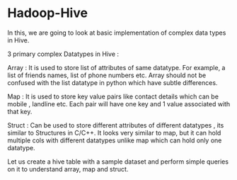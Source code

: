 # Hadoop-Hive

In this, we are going to look at basic implementation of complex data types in Hive.

3 primary complex Datatypes in Hive :

Array : It is used to store list of attributes of same datatype. For example, a list of friends names, list of phone numbers etc. Array should not be confused with the list datatype in python which have subtle differences.

Map : It is used to store key value pairs like contact details which can be mobile , landline etc. Each pair will have one key and 1 value associated with that key.

Struct : Can be used to store different attributes of different datatypes , its similar to Structures in C/C++. It looks very similar to map, but it can hold multiple cols with different datatypes unlike map which can hold only one datatype.

Let us create a hive table with a sample dataset and perform simple queries on it to understand array, map and struct.
